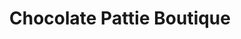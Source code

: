 ---
title: "Chocolate Pattie Boutique"
url: /loves-park/chocolate-pattie-boutique/
shop: Kleidung
---